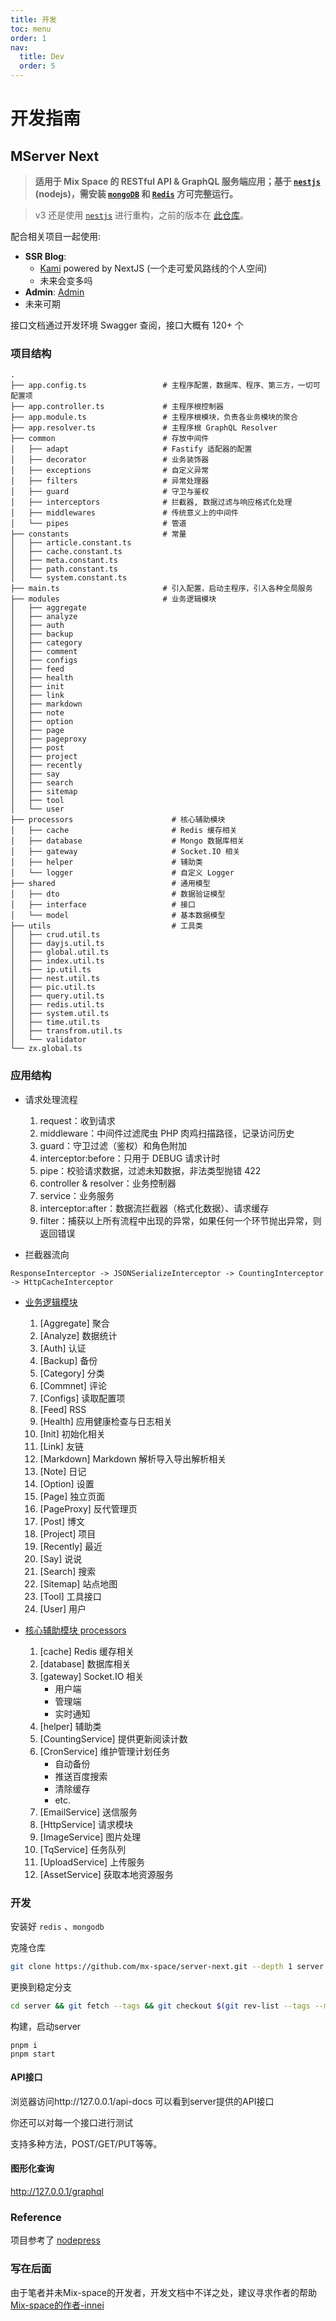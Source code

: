 ```yaml
---
title: 开发
toc: menu
order: 1
nav:
  title: Dev
  order: 5
---
```


# 开发指南

## MServer Next

> **适用于 Mix Space 的 RESTful API & GraphQL 服务端应用；基于 [`nestjs`](https://github.com/nestjs/nest) (nodejs)，需安装 [`mongoDB`](https://www.mongodb.com/) 和 [`Redis`](https://redis.io/) 方可完整运行。**

> v3 还是使用 [`nestjs`](https://github.com/nestjs/nest) 进行重构，之前的版本在 [此仓库](https://github.com/mx-space/server)。

配合相关项目一起使用:

- **SSR Blog**:
  - [Kami](https://github.com/mx-space/kami) powered by NextJS (一个走可爱风路线的个人空间)
  - 未来会变多吗
- **Admin**: [Admin](https://github.com/mx-space/admin-next)
- 未来可期

接口文档通过开发环境 Swagger 查阅，接口大概有 120+ 个

### 项目结构

```
.
├── app.config.ts                 # 主程序配置，数据库、程序、第三方，一切可配置项
├── app.controller.ts             # 主程序根控制器
├── app.module.ts                 # 主程序根模块，负责各业务模块的聚合
├── app.resolver.ts               # 主程序根 GraphQL Resolver
├── common                        # 存放中间件
│   ├── adapt                     # Fastify 适配器的配置
│   ├── decorator                 # 业务装饰器
│   ├── exceptions                # 自定义异常
│   ├── filters                   # 异常处理器
│   ├── guard                     # 守卫与鉴权
│   ├── interceptors              # 拦截器, 数据过滤与响应格式化处理
│   ├── middlewares               # 传统意义上的中间件
│   └── pipes                     # 管道
├── constants                     # 常量
│   ├── article.constant.ts
│   ├── cache.constant.ts
│   ├── meta.constant.ts
│   ├── path.constant.ts
│   └── system.constant.ts
├── main.ts                       # 引入配置，启动主程序，引入各种全局服务
├── modules                       # 业务逻辑模块
│   ├── aggregate
│   ├── analyze
│   ├── auth
│   ├── backup
│   ├── category
│   ├── comment
│   ├── configs
│   ├── feed
│   ├── health
│   ├── init
│   ├── link
│   ├── markdown
│   ├── note
│   ├── option
│   ├── page
│   ├── pageproxy
│   ├── post
│   ├── project
│   ├── recently
│   ├── say
│   ├── search
│   ├── sitemap
│   ├── tool
│   └── user
├── processors                      # 核心辅助模块
│   ├── cache                       # Redis 缓存相关
│   ├── database                    # Mongo 数据库相关
│   ├── gateway                     # Socket.IO 相关
│   ├── helper                      # 辅助类
│   └── logger                      # 自定义 Logger
├── shared                          # 通用模型
│   ├── dto                         # 数据验证模型
│   ├── interface                   # 接口
│   └── model                       # 基本数据模型
├── utils                           # 工具类
│   ├── crud.util.ts
│   ├── dayjs.util.ts
│   ├── global.util.ts
│   ├── index.util.ts
│   ├── ip.util.ts
│   ├── nest.util.ts
│   ├── pic.util.ts
│   ├── query.util.ts
│   ├── redis.util.ts
│   ├── system.util.ts
│   ├── time.util.ts
│   ├── transfrom.util.ts
│   └── validator
└── zx.global.ts

```

### 应用结构

- 请求处理流程

  1. request：收到请求
  1. middleware：中间件过滤爬虫 PHP 肉鸡扫描路径，记录访问历史
  1. guard：守卫过滤（鉴权）和角色附加
  1. interceptor:before：只用于 DEBUG 请求计时
  1. pipe：校验请求数据，过滤未知数据，非法类型抛错 422
  1. controller & resolver：业务控制器
  1. service：业务服务
  1. interceptor:after：数据流拦截器（格式化数据）、请求缓存
  1. filter：捕获以上所有流程中出现的异常，如果任何一个环节抛出异常，则返回错误

- 拦截器流向

```
ResponseInterceptor -> JSONSerializeInterceptor -> CountingInterceptor -> HttpCacheInterceptor
```

- [业务逻辑模块](https://github.com/mx-space/server-next/tree/master/src/modules)

  1. [Aggregate] 聚合
  1. [Analyze] 数据统计
  1. [Auth] 认证
  1. [Backup] 备份
  1. [Category] 分类
  1. [Commnet] 评论
  1. [Configs] 读取配置项
  1. [Feed] RSS
  1. [Health] 应用健康检查与日志相关
  1. [Init] 初始化相关
  1. [Link] 友链
  1. [Markdown] Markdown 解析导入导出解析相关
  1. [Note] 日记
  1. [Option] 设置
  1. [Page] 独立页面
  1. [PageProxy] 反代管理页
  1. [Post] 博文
  1. [Project] 项目
  1. [Recently] 最近
  1. [Say] 说说
  1. [Search] 搜索
  1. [Sitemap] 站点地图
  1. [Tool] 工具接口
  1. [User] 用户

- [核心辅助模块 processors](https://github.com/mx-space/server-next/tree/master/src/processors)
  1. [cache] Redis 缓存相关
  1. [database] 数据库相关
  1. [gateway] Socket.IO 相关
     - 用户端
     - 管理端
     - 实时通知
  1. [helper] 辅助类
  1. [CountingService] 提供更新阅读计数
  1. [CronService] 维护管理计划任务
     - 自动备份
     - 推送百度搜索
     - 清除缓存
     - etc.
  1. [EmailService] 送信服务
  1. [HttpService] 请求模块
  1. [ImageService] 图片处理
  1. [TqService] 任务队列
  1. [UploadService] 上传服务
  1. [AssetService] 获取本地资源服务

### 开发

安装好  `redis` 、`mongodb`

克隆仓库

```bash
git clone https://github.com/mx-space/server-next.git --depth 1 server
```

更换到稳定分支

```bash
cd server && git fetch --tags && git checkout $(git rev-list --tags --max-count=1) && cd ..
```

构建，启动server

```
pnpm i
pnpm start
```

#### API接口

浏览器访问http://127.0.0.1/api-docs 可以看到server提供的API接口

你还可以对每一个接口进行测试

支持多种方法，POST/GET/PUT等等。

#### 图形化查询

http://127.0.0.1/graphql

### Reference

项目参考了 [nodepress](https://github.com/surmon-china/nodepress)

### 写在后面

由于笔者并未Mix-space的开发者，开发文档中不详之处，建议寻求作者的帮助 [Mix-space的作者-innei](https://innei.ren)
